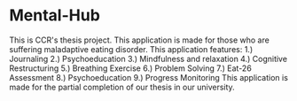 # Mental-Hub
This is CCR's thesis project.
This application is made for those who are suffering maladaptive eating disorder.
This application features:
  1.) Journaling
  2.) Psychoeducation
  3.) Mindfulness and relaxation
  4.) Cognitive Restructuring
  5.) Breathing Exercise
  6.) Problem Solving
  7.) Eat-26 Assessment
  8.) Psychoeducation
  9.) Progress Monitoring
This application is made for the partial completion of our thesis in our university.

